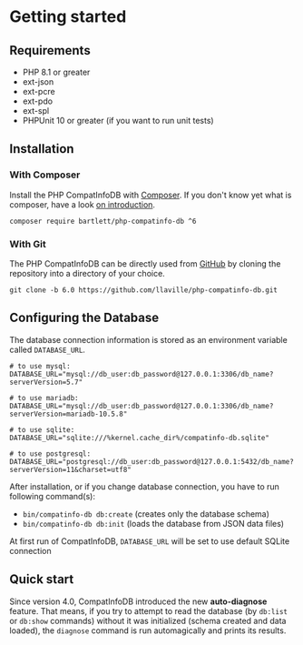 <!-- markdownlint-disable MD013 -->
# Getting started

## Requirements

* PHP 8.1 or greater
* ext-json
* ext-pcre
* ext-pdo
* ext-spl
* PHPUnit 10 or greater (if you want to run unit tests)

## Installation

### With Composer

Install the PHP CompatInfoDB with [Composer](https://getcomposer.org/).
If you don't know yet what is composer, have a look [on introduction](http://getcomposer.org/doc/00-intro.md).

```shell
composer require bartlett/php-compatinfo-db ^6
```

### With Git

The PHP CompatInfoDB can be directly used from [GitHub](https://github.com/llaville/php-compatinfo-db.git)
by cloning the repository into a directory of your choice.

```shell
git clone -b 6.0 https://github.com/llaville/php-compatinfo-db.git
```

## Configuring the Database

The database connection information is stored as an environment variable called `DATABASE_URL`.

```shell
# to use mysql:
DATABASE_URL="mysql://db_user:db_password@127.0.0.1:3306/db_name?serverVersion=5.7"

# to use mariadb:
DATABASE_URL="mysql://db_user:db_password@127.0.0.1:3306/db_name?serverVersion=mariadb-10.5.8"

# to use sqlite:
DATABASE_URL="sqlite:///%kernel.cache_dir%/compatinfo-db.sqlite"

# to use postgresql:
DATABASE_URL="postgresql://db_user:db_password@127.0.0.1:5432/db_name?serverVersion=11&charset=utf8"
```

After installation, or if you change database connection, you have to run following command(s):

* `bin/compatinfo-db db:create` (creates only the database schema)
* `bin/compatinfo-db db:init` (loads the database from JSON data files)

At first run of CompatInfoDB, `DATABASE_URL` will be set to use default SQLite connection

## Quick start

Since version 4.0, CompatInfoDB introduced the new **auto-diagnose** feature.
That means, if you try to attempt to read the database (by `db:list` or `db:show` commands)
without it was initialized (schema created and data loaded), the `diagnose` command is run automagically and prints its results.
